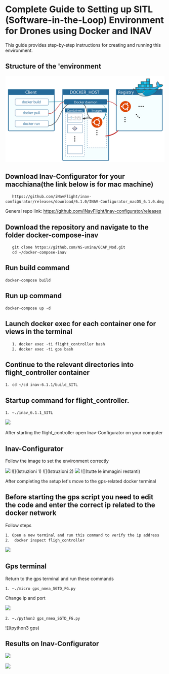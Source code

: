 # Complete Guide to Setting up SITL (Software-in-the-Loop) Environment for Drones using Docker and INAV

This guide provides step-by-step instructions for creating and running this environment.

## Structure of the 'environment

![struttura](https://github.com/NS-unina/GCAP_Mod/blob/main/docker-compose-inav/screen/Structure.png)

## Download Inav-Configurator for your macchiana(the link below is for mac machine)

```
   https://github.com/iNavFlight/inav-configurator/releases/download/6.1.0/INAV-Configurator_macOS_6.1.0.dmg

```

General repo link: https://github.com/iNavFlight/inav-configurator/releases

## Download the repository and navigate to the folder docker-compose-inav

```
   git clone https://github.com/NS-unina/GCAP_Mod.git
   cd ~/docker-compose-inav
```

## Run build command

```
docker-compose build 
```

## Run up command

```
docker-compose up -d

```

## Launch docker exec for each container one for views in the terminal

```
   1. docker exec -ti flight_controller bash
   2. docker exec -ti gps bash

```

## Continue to the relevant directories into flight_controller container

```
1. cd ~/cd inav-6.1.1/build_SITL
```

## Startup command for flight_controller.

```
1. ~./inav_6.1.1_SITL
```

![](flightcontroller)

After starting the flight_controller open Inav-Configurator on your computer

## Inav-Configurator

Follow the image to set the environment correctly

![](inav-Configurator)
![](Istruzioni 1)
![](Istruzioni 2)
![](TCP_port)
![](tutte le immagini restanti)

After completing the setup let's move to the gps-related docker terminal

## Before starting the gps script you need to edit the code and enter the correct ip related to the docker network

Follow steps

```
1. Open a new terminal and run this command to verify the ip address
2.  docker inspect fligh_controller
```

![](Dockeri_nspect)

## Gps terminal

Return to the gps terminal and run these commands

```
1. ~./micro gps_nmea_SGTD_FG.py

```

Change ip and port

![](microgps)

```
2. ~./python3 gps_nmea_SGTD_FG.py

```

![](python3 gps)

## Results on Inav-Configurator

![](Risultati)

![](git)
